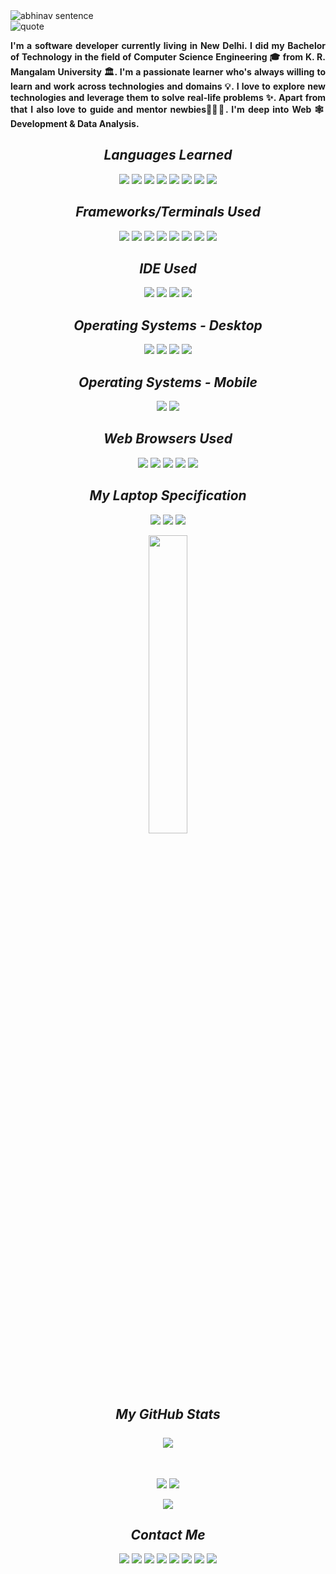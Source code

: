 <!-- Heading -->

<img src="https://readme-typing-svg.herokuapp.com?color=%23516BEB&size=40&vCenter=true&lines=Hey%2C+I+am+Abhinav" alt="abhinav sentence">

<br>

<!-- My Quote -->

<img src="https://readme-typing-svg.herokuapp.com?color=%23516BEB&vCenter=true&lines=Life+has+this+funny+way+of+forcing;you+on+the+path+forward+anyway." alt="quote">

</p>

<!-- Introduction -->

<p align="justify">
  <strong>I'm a software developer currently living in New Delhi. I did my Bachelor of Technology in the field of Computer Science Engineering 🎓 from K. R. Mangalam University 🏛. I'm a passionate learner who's always willing to learn and work across technologies and domains 💡. I love to explore new technologies and leverage them to solve real-life problems ✨. Apart from that I also love to guide and mentor newbies👨🏻‍💻. I'm deep into Web 🕸️ Development & Data Analysis.</strong>
</p>  


<!-- Languages Learned -->

<h2 align="center"><em>Languages Learned</em></h2>

<p align="center">

<img src="https://img.shields.io/badge/C-00599C?style=for-the-badge&logo=c&logoColor=white">
<img src="https://img.shields.io/badge/C%2B%2B-00599C?style=for-the-badge&logo=c%2B%2B&logoColor=white">
<img src="https://img.shields.io/badge/Java-ED8B00?style=for-the-badge&logo=java&logoColor=white">
<img src="https://img.shields.io/badge/Python-FFD43B?style=for-the-badge&logo=python&logoColor=darkgreen">
<img src="https://img.shields.io/badge/HTML5-E34F26?style=for-the-badge&logo=html5&logoColor=white">
<img src="https://img.shields.io/badge/CSS3-1572B6?style=for-the-badge&logo=css3&logoColor=white">
<img src="https://img.shields.io/badge/JavaScript-323330?style=for-the-badge&logo=javascript&logoColor=F7DF1E">
<img src="https://img.shields.io/badge/TypeScript-007ACC?style=for-the-badge&logo=typescript&logoColor=white">

</p>

<!-- Frameworks -->

<h2 align="center"><em>Frameworks/Terminals Used</em></h2>

<p align="center">

<img src="https://img.shields.io/badge/Bootstrap-563D7C?style=for-the-badge&logo=bootstrap&logoColor=white">
<img src="https://img.shields.io/badge/Node.js-339933?style=for-the-badge&logo=nodedotjs&logoColor=white">
<img src="https://img.shields.io/badge/npm-CB3837?style=for-the-badge&logo=npm&logoColor=white">
<img src="https://img.shields.io/badge/Postman-FF6C37?style=for-the-badge&logo=Postman&logoColor=white">
<img src="https://img.shields.io/badge/React_Native-20232A?style=for-the-badge&logo=react&logoColor=61DAFB">
<img src="https://img.shields.io/badge/Git-F05032?style=for-the-badge&logo=git&logoColor=white">
<img src="https://img.shields.io/badge/windows%20terminal-4D4D4D?style=for-the-badge&logo=windows%20terminal&logoColor=white">
<img src="https://img.shields.io/badge/Hyper-000000?style=for-the-badge&logo=hyper&logoColor=white">

</p>

<!-- IDE Used -->

<h2 align="center"><em>IDE Used</em></h2>

<p align="center">

<img src="https://img.shields.io/badge/Atom-66595C?style=for-the-badge&logo=Atom&logoColor=white">
<img src="https://img.shields.io/badge/Visual_Studio_Code-0078D4?style=for-the-badge&logo=visual%20studio%20code&logoColor=white">
<img src="https://img.shields.io/badge/Colab-F9AB00?style=for-the-badge&logo=googlecolab&color=525252">
<img src="https://img.shields.io/badge/Visual_Studio-5C2D91?style=for-the-badge&logo=visual%20studio&logoColor=white">

</p>

<!-- Operating System -->

<h2 align="center"><em>Operating Systems - Desktop</em></h2>

<p align="center">

<img src="https://img.shields.io/badge/Windows-0078D6?style=for-the-badge&logo=windows&logoColor=white">
<img src="https://img.shields.io/badge/Ubuntu-E95420?style=for-the-badge&logo=ubuntu&logoColor=white">
<img src="https://img.shields.io/badge/mac%20os-000000?style=for-the-badge&logo=apple&logoColor=white">
<img src="https://img.shields.io/badge/Elementary%20OS-64BAFF?style=for-the-badge&logo=elementary&logoColor=white">

</p>

<!-- Operating System -->

<h2 align="center"><em>Operating Systems - Mobile</em></h2>

<p align="center">

<img src="https://img.shields.io/badge/Android-3DDC84?style=for-the-badge&logo=android&logoColor=white">
<img src="https://img.shields.io/badge/iOS-000000?style=for-the-badge&logo=ios&logoColor=white">

</p>

<!-- Web Browser -->

<h2 align="center"><em>Web Browsers Used</em></h2>

<p align="center">

<img src="https://img.shields.io/badge/Microsoft_Edge-0078D7?style=for-the-badge&logo=Microsoft-edge&logoColor=white">
<img src="https://img.shields.io/badge/Google_chrome-4285F4?style=for-the-badge&logo=Google-chrome&logoColor=white">
<img src="https://img.shields.io/badge/Opera-FF1B2D?style=for-the-badge&logo=Opera&logoColor=white">
<img src="https://img.shields.io/badge/Firefox_Browser-FF7139?style=for-the-badge&logo=Firefox-Browser&logoColor=white">
<img src="https://img.shields.io/badge/Safari-FF1B2D?style=for-the-badge&logo=Safari&logoColor=white">

</p>

<!-- My PC Specs -->

<h2 align="center"><em>My Laptop Specification</em></h2>

<p align="center">

<img src="https://img.shields.io/badge/lenovo-LEGION_Y540-E2231A?style=for-the-badge&logo=lenovo&logoColor=white">
<img src="https://img.shields.io/badge/Intel-Core_i5_9th-0071C5?style=for-the-badge&logo=intel&logoColor=white">
<img src="https://img.shields.io/badge/NVIDIA-GTX_1650-76B900?style=for-the-badge&logo=nvidia&logoColor=white">

</p>

<!-- My GIF -->

<p align="center">
<img src="images/iamabhi9v.gif" width="35%">
</p>

<!-- Contribution Graph -->

<h2 align="center"><em>My GitHub Stats</em><br><br>
<img src="https://activity-graph.herokuapp.com/graph?username=iamabhi9v&theme=redical">
</h2>

<br>

<p align = "center">

<!-- Top Languages Used -->
  <img  src = "https://github-readme-stats.vercel.app/api/top-langs/?username=iamabhi9v&show_icons=true&theme=tokyonight">

<!-- Stats -->
  <img src="https://github-readme-stats.vercel.app/api?username=iamabhi9v&show_icons=true&theme=tokyonight">

</p>

<!-- Streak Stats -->

<p align = "center">
 <img  src="http://github-readme-streak-stats.herokuapp.com?user=iamabhi9v&theme=dark&date_format=j%20M%5B%20Y%5D">
</p>

<!-- Social Icons -->

<h2 align="center"><em>Contact Me</em></h2>

<p align="center">

<a href="mailto:abhi9vanand@gmail.com">
<img src="https://img.shields.io/badge/Gmail-D14836?style=for-the-badge&logo=gmail&logoColor=white" target="_blank"></a>

<a href="https://www.linkedin.com/in/iamabhi9v/">
<img src="https://img.shields.io/badge/LinkedIn-0077B5?style=for-the-badge&logo=linkedin&logoColor=white" target="_blank"></a>

<a href="https://www.facebook.com/iamabhi9v/">
<img src="https://img.shields.io/badge/Facebook-1877F2?style=for-the-badge&logo=facebook&logoColor=white" target="_blank"></a>

<a href="https://www.instagram.com/iamabhi9v/">
<img src="https://img.shields.io/badge/Instagram-E4405F?style=for-the-badge&logo=instagram&logoColor=white" target="_blank"></a>

<a href="https://www.twitter.com/iamabhi9v/">
<img src="https://img.shields.io/badge/Twitter-1DA1F2?style=for-the-badge&logo=twitter&logoColor=white" target="_blank"></a>

<a href="https://www.kaggle.com/iamabhi9v">
<img src="https://img.shields.io/badge/Kaggle-20BEFF?style=for-the-badge&logo=Kaggle&logoColor=white" target="_blank"></a>

<a href="https://www.reddit.com/user/iamabhi9v">
<img src="https://img.shields.io/badge/Reddit-FF4500?style=for-the-badge&logo=reddit&logoColor=white" target="_blank"></a>

<a href="https://steamcommunity.com/id/iamabhi9v/">
<img src="https://img.shields.io/badge/Steam-000000?style=for-the-badge&logo=steam&logoColor=white" target="_blank"></a>

</p>
